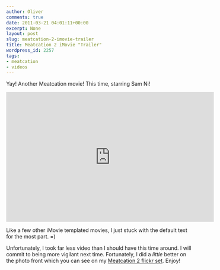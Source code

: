 ```yaml
---
author: Oliver
comments: true
date: 2011-03-21 04:01:11+00:00
excerpt: None
layout: post
slug: meatcation-2-imovie-trailer
title: Meatcation 2 iMovie "Trailer"
wordpress_id: 2257
tags:
- meatcation
- videos
---
```


Yay! Another Meatcation movie! This time, starring Sam Ni!

<iframe title="YouTube video player" width="560" height="349" src="https://www.youtube.com/embed/x9ImLFkFNvs" frameborder="0" allowfullscreen></iframe>

Like a few other iMovie templated movies, I just stuck with the default text for the most part. =)

Unfortunately, I took far less video than I should have this time around.  I will commit to being more vigilant next time. Fortunately, I did a <em>little</em> better on the photo front which you can see on my <a href="http://www.flickr.com/photos/owiber/sets/72157626262343362/">Meatcation 2 flickr set</a>. Enjoy!
